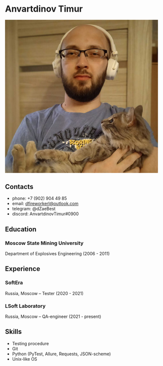 # Anvartdinov Timur
![Photo](./assets/img/avatar.jpg)


## Contacts
* phone: +7 (902) 904 49 85
* email: dfireworkerl@outlook.com
* telegram: @dZaeBest
* discord: AnvartdinovTimur#0900


## Education
### Moscow State Mining University
Department of Explosives Engineering (2006 - 2011)


## Experience
### SoftEra
Russia, Moscow – Tester (2020 - 2021)

###  LSoft Laboratory
Russia, Moscow – QA-engineer (2021 - present)


## Skills
* Testing procedure
* Git
* Python (PyTest, Allure, Requests, JSON-scheme)
* Unix-like OS
